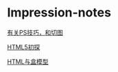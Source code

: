 # Impression-notes

[有关PS技巧，和切图](./ps/README.md)

[HTML5初探](./HTML5初探/README.md)

[HTML与盒模型](./HTML与盒模型/README.md)